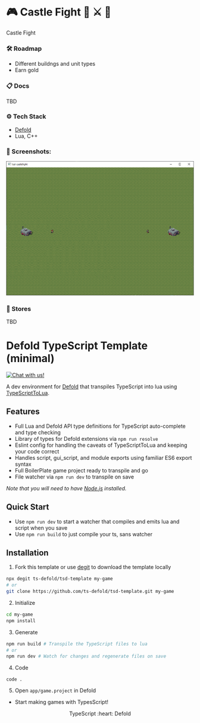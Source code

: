 # 🎮 Castle Fight 🏰 ⚔️ 🏰

Castle Fight

### 🛠 Roadmap

+ Different buildngs and unit types
+ Earn gold

### 📋 Docs 

TBD

### ⚙️ Tech Stack

+ [Defold](https://defold.com/)
+ Lua, C++

### 📸 Screenshots:

![screenshot 1](docs/Screenshot1.png "Screenshot 1")

### 📱 Stores

TBD

# Defold TypeScript Template (minimal)

<a href="https://discord.gg/eukcq5m"><img alt="Chat with us!" src="https://img.shields.io/discord/766898804896038942.svg?colorB=7581dc&logo=discord&logoColor=white"></a>

A dev environment for [Defold](https://defold.com/) that transpiles TypeScript into lua using [TypeScriptToLua](https://github.com/TypeScriptToLua/TypeScriptToLua).

## Features

- Full Lua and Defold API type definitions for TypeScript auto-complete and type checking
- Library of types for Defold extensions via `npm run resolve`
- Eslint config for handling the caveats of TypeScriptToLua and keeping your code correct
- Handles script, gui_script, and module exports using familiar ES6 export syntax
- Full BoilerPlate game project ready to transpile and go
- File watcher via `npm run dev` to transpile on save

_Note that you will need to have [Node.js](https://nodejs.org) installed._

## Quick Start

- Use `npm run dev` to start a watcher that compiles and emits lua and script when you save
- Use `npm run build` to just compile your ts, sans watcher

## Installation

1. Fork this template or use [degit](https://www.npmjs.com/package/degit) to download the template locally

```bash
npx degit ts-defold/tsd-template my-game
# or
git clone https://github.com/ts-defold/tsd-template.git my-game
```

2. Initialize

```bash
cd my-game
npm install
```

3. Generate

```bash
npm run build # Transpile the TypeScript files to lua
# or
npm run dev # Watch for changes and regenerate files on save
```

4. Code

```
code .
```

5. Open `app/game.project` in Defold

- Start making games with TypesScript!

<p align="center" class="h4">
  TypeScript :heart: Defold
</p>
